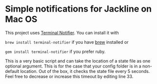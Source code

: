 # Simple notifications for Jackline on Mac OS

This project uses [Terminal Notifier](https://github.com/julienXX/terminal-notifier). You can install it with

`brew install terminal-notifier` if you have [brew](http://brew.sh/) installed or


`gem install terminal-notifier` if you prefer ruby.

This is a very basic script and can take the location of a state file as one optional argument. This is for the case that your config folder is in a non-default location.
Out of the box, it checks the state file every 5 seconds. Feel free to decrease or increase this timeout by editing line 33.